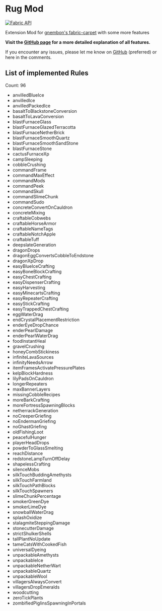 # Rug Mod

[![Fabric API](https://raw.githubusercontent.com/RubixDev/Rug/1.17/fabric-api.png)](https://www.curseforge.com/minecraft/mc-mods/fabric-api)

Extension Mod for [gnembon's fabric-carpet](https://github.com/gnembon/fabric-carpet) with some more features

**Visit the [GitHub page](https://github.com/RubixDev/Rug) for a more detailed explanation of all features.**

If you encounter any issues, please let me know on [GitHub](https://github.com/RubixDev/Rug/issues) (preferred) or here in the comments.

## List of implemented Rules
Count: 96  
- anvilledBlueIce  
- anvilledIce  
- anvilledPackedIce  
- basaltToBlackstoneConversion  
- basaltToLavaConversion  
- blastFurnaceGlass  
- blastFurnaceGlazedTerracotta  
- blastFurnaceNetherBrick  
- blastFurnaceSmoothQuartz  
- blastFurnaceSmoothSandStone  
- blastFurnaceStone  
- cactusFurnaceXp  
- campSleeping  
- cobbleCrushing  
- commandFrame  
- commandMaxEffect  
- commandMods  
- commandPeek  
- commandSkull  
- commandSlimeChunk  
- commandSudo  
- concreteConvertOnCauldron  
- concreteMixing  
- craftableCobwebs  
- craftableHorseArmor  
- craftableNameTags  
- craftableNotchApple  
- craftableTuff  
- deepslateGeneration  
- dragonDrops  
- dragonEggConvertsCobbleToEndstone  
- dragonXpDrop  
- easyBlueIceCrafting  
- easyBoneBlockCrafting  
- easyChestCrafting  
- easyDispenserCrafting  
- easyHarvesting  
- easyMinecartsCrafting  
- easyRepeaterCrafting  
- easyStickCrafting  
- easyTrappedChestCrafting  
- eggWaterDrag  
- endCrystalPlacementRestriction  
- enderEyeDropChance  
- enderPearlDamage  
- enderPearlWaterDrag  
- foodInstantHeal  
- gravelCrushing  
- honeyCombStickiness  
- infiniteLavaSources  
- infinityNeedsArrow  
- itemFramesActivatePressurePlates  
- kelpBlockHardness  
- lilyPadsOnCauldron  
- longerRepeaters  
- maxBannerLayers  
- missingCobbleRecipes  
- moreBarkCrafting  
- moreFortressSpawningBlocks  
- netherrackGeneration  
- noCreeperGriefing  
- noEndermanGriefing  
- noGhastGriefing  
- oldFishingLoot  
- peacefulHunger  
- playerHeadDrops  
- powderToGlassSmelting  
- reachDistance  
- redstoneLampTurnOffDelay  
- shapelessCrafting  
- silenceMobs  
- silkTouchBuddingAmethysts  
- silkTouchFarmland  
- silkTouchPathBlocks  
- silkTouchSpawners  
- slimeChunkPercentage  
- smokerGreenDye  
- smokerLimeDye  
- snowballWaterDrag  
- splashOxidize  
- stalagmiteSteppingDamage  
- stonecutterDamage  
- strictShulkerShells  
- tallPlantNoUpdate  
- tameCatsWithCookedFish  
- universalDyeing  
- unpackableAmethysts  
- unpackableIce  
- unpackableNetherWart  
- unpackableQuartz  
- unpackableWool  
- villagersAlwaysConvert  
- villagersDropEmeralds  
- woodcutting  
- zeroTickPlants  
- zombifiedPiglinsSpawningInPortals  
